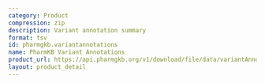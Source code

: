 ```yaml
---
category: Product
compression: zip
description: Variant annotation summary
format: tsv
id: pharmgkb.variantannotations
name: PharmKB Variant Annotations
product_url: https://api.pharmgkb.org/v1/download/file/data/variantAnnotations.zip
layout: product_detail
---
```

